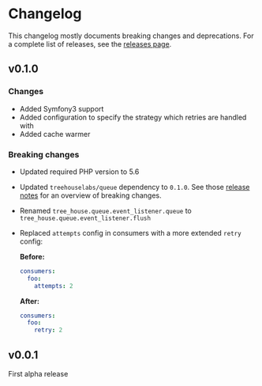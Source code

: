 Changelog
=========

This changelog mostly documents breaking changes and deprecations.
For a complete list of releases, see the [releases page][0].

[0]: https://github.com/treehouselabs/queue-bundle/releases


## v0.1.0

### Changes
* Added Symfony3 support
* Added configuration to specify the strategy which retries are handled with
* Added cache warmer

### Breaking changes
* Updated required PHP version to 5.6
* Updated `treehouselabs/queue` dependency to `0.1.0`. See those [release notes](https://github.com/treehouselabs/queue-bundle/releases/tag/v0.1.0)
  for an overview of breaking changes.
* Renamed `tree_house.queue.event_listener.queue` to `tree_house.queue.event_listener.flush`
* Replaced `attempts` config in consumers with a more extended `retry` config:

  **Before:**
  ```yaml
  consumers:
    foo:
      attempts: 2
  ```

  **After:**
  ```yaml
  consumers:
    foo:
      retry: 2
  ```


## v0.0.1

First alpha release

